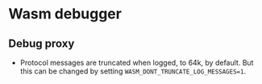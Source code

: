 # Wasm debugger

## Debug proxy

- Protocol messages are truncated when logged, to 64k, by default. But this can be changed by setting `WASM_DONT_TRUNCATE_LOG_MESSAGES=1`.
